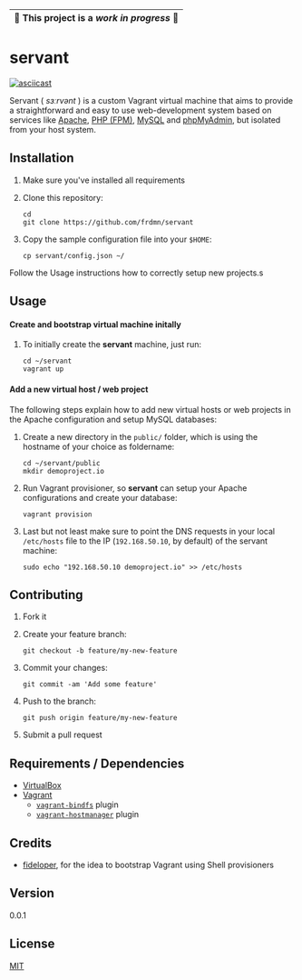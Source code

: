 | :construction: This project is a *work in progress* :construction: |
|---|

# servant

[![asciicast](https://asciinema.org/a/85841.png)](https://asciinema.org/a/85841)

Servant ( *sɜːrvənt* ) is a custom Vagrant virtual machine that aims to provide a straightforward and easy to use web-development system based on services like [Apache](https://httpd.apache.org/), [PHP (FPM)](http://php-fpm.org/), [MySQL](https://www.mysql.com/) and [phpMyAdmin](https://www.phpmyadmin.net/), but isolated from your host system.

## Installation

1. Make sure you've installed all requirements
2. Clone this repository:

    ```shell
    cd
    git clone https://github.com/frdmn/servant
    ```

3. Copy the sample configuration file into your `$HOME`:

    ```shell
    cp servant/config.json ~/
    ```

Follow the Usage instructions how to correctly setup new projects.s
    
## Usage

#### Create and bootstrap virtual machine initally

1. To initially create the **servant** machine, just run:

    ```shell
    cd ~/servant
    vagrant up
    ```

#### Add a new virtual host / web project

The following steps explain how to add new virtual hosts or web projects in the Apache configuration and setup MySQL databases:

1. Create a new directory in the `public/` folder, which is using the hostname of your choice as foldername:

    ```shell
    cd ~/servant/public
    mkdir demoproject.io
    ```

2. Run Vagrant provisioner, so **servant** can setup your Apache configurations and create your database:

    ```shell
    vagrant provision
    ```

3. Last but not least make sure to point the DNS requests in your local `/etc/hosts` file to the IP (`192.168.50.10`, by default) of the servant machine:

    ```shell
    sudo echo "192.168.50.10 demoproject.io" >> /etc/hosts
    ```

## Contributing

1. Fork it
2. Create your feature branch:

    ```shell
    git checkout -b feature/my-new-feature
    ```

3. Commit your changes:

    ```shell
    git commit -am 'Add some feature'
    ```

4. Push to the branch:

    ```shell
    git push origin feature/my-new-feature
    ```

5. Submit a pull request

## Requirements / Dependencies

* [VirtualBox](https://www.virtualbox.org/)
* [Vagrant](https://www.vagrantup.com/)
    - [`vagrant-bindfs`](https://github.com/gael-ian/vagrant-bindfs) plugin
    - [`vagrant-hostmanager`](https://github.com/devopsgroup-io/vagrant-hostmanager) plugin

## Credits

- [fideloper](https://github.com/fideloper), for the idea to bootstrap Vagrant using Shell provisioners

## Version

0.0.1

## License

[MIT](LICENSE)
